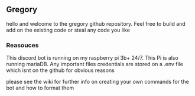 Gregory
-------
hello and welcome to the gregory github repository. Feel free to build and add on the existing code or steal any code you like

### Reasouces 
This discord bot is running on my raspberry pi 3b+ 24/7. This Pi is also running mariaDB. Any important files credentials are stored on a .env file which isnt on the github for obvious reasons

please see the wiki for further info on creating your own commands for the bot and how to format them
